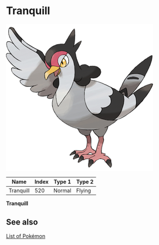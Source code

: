 # Tranquill


![Tranquill](images/520.png)

| **Name** | **Index** | **Type 1** | **Type 2** |
|----|----|----|----|
| Tranquill | 520 | Normal | Flying  |

**Tranquill** 

## See also

[List of Pokémon](../pokemon.md)
